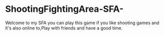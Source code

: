 # ShootingFightingArea-SFA-
Welcome to my SFA you can play this game if you like shooting games and it's also online to,Play with friends and have a good time.
